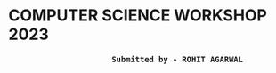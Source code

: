 <h1> COMPUTER SCIENCE WORKSHOP 2023 </h1>
<h4><pre>                      Submitted by - ROHIT AGARWAL</pre> </h4>
